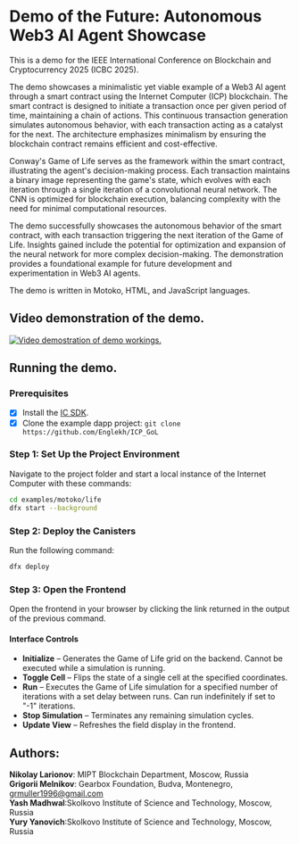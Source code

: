 # Demo of the Future: Autonomous Web3 AI Agent Showcase

This is a demo for the IEEE International Conference on Blockchain and Cryptocurrency 2025 (ICBC 2025).

The demo showcases a minimalistic yet viable example of a Web3 AI agent through a smart contract using the Internet Computer (ICP) blockchain. The smart contract is designed to initiate a transaction once per given period of time, maintaining a chain of actions. This continuous transaction generation simulates autonomous behavior, with each transaction acting as a catalyst for the next. The architecture emphasizes minimalism by ensuring the blockchain contract remains efficient and cost-effective.

Conway's Game of Life serves as the framework within the smart contract, illustrating the agent's decision-making process. Each transaction maintains a binary image representing the game's state, which evolves with each iteration through a single iteration of a convolutional neural network. The CNN is optimized for blockchain execution, balancing complexity with the need for minimal computational resources.

The demo successfully showcases the autonomous behavior of the smart contract, with each transaction triggering the next iteration of the Game of Life. Insights gained include the potential for optimization and expansion of the neural network for more complex decision-making. The demonstration provides a foundational example for future development and experimentation in Web3 AI agents.

The demo is written in Motoko, HTML, and JavaScript languages.

## Video demonstration of the demo. 

[![Video demostration of demo workings.](http://img.youtube.com/vi/uz-tuK1Pn_A/0.jpg)](http://www.youtube.com/watch?v=uz-tuK1Pn_A)

## Running the demo.
### Prerequisites

- [x] Install the [IC SDK](https://internetcomputer.org/docs/current/developer-docs/setup/install/index.mdx).
- [x] Clone the example dapp project: `git clone https://github.com/Englekh/ICP_GoL`

### Step 1: Set Up the Project Environment

Navigate to the project folder and start a local instance of the Internet Computer with these commands:

```bash
cd examples/motoko/life
dfx start --background
```

### Step 2: Deploy the Canisters

Run the following command:

```bash
dfx deploy
```

### Step 3: Open the Frontend

Open the frontend in your browser by clicking the link returned in the output of the previous command.

#### Interface Controls

- **Initialize** – Generates the Game of Life grid on the backend. Cannot be executed while a simulation is running.  
- **Toggle Cell** – Flips the state of a single cell at the specified coordinates.  
- **Run** – Executes the Game of Life simulation for a specified number of iterations with a set delay between runs. Can run indefinitely if set to "-1" iterations.  
- **Stop Simulation** – Terminates any remaining simulation cycles.  
- **Update View** – Refreshes the field display in the frontend.  

## Authors:
**Nikolay Larionov**: MIPT Blockchain Department, Moscow, Russia <br>
**Grigorii Melnikov**: Gearbox Foundation, Budva, Montenegro, grmuller1996@gmail.com <br>
**Yash Madhwal**:Skolkovo Institute of Science and Technology, Moscow, Russia <br>
**Yury Yanovich**:Skolkovo Institute of Science and Technology, Moscow, Russia
